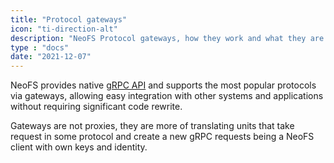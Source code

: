 ```yaml
---
title: "Protocol gateways"
icon: "ti-direction-alt"
description: "NeoFS Protocol gateways, how they work and what they are for"
type : "docs"
date: "2021-12-07"
---
```


NeoFS provides native [gRPC API](https://github.com/nspcc-dev/neofs-api) and supports the most popular protocols via gateways, allowing easy integration with other systems and applications without requiring significant code rewrite.

Gateways are not proxies, they are more of translating units that take request in some protocol and create a new gRPC requests being a NeoFS client with own keys and identity.

